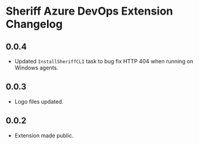 # Sheriff Azure DevOps Extension Changelog

## 0.0.4

* Updated `InstallSheriffCLI` task to bug fix HTTP 404 when running on Windows agents.

## 0.0.3

* Logo files updated.

## 0.0.2

* Extension made public.
